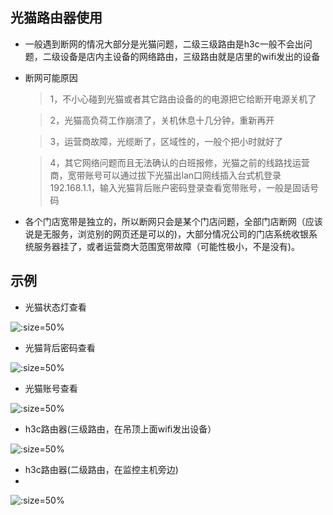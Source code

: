 ## 光猫路由器使用

* 一般遇到断网的情况大部分是光猫问题，二级三级路由是h3c一般不会出问题，二级设备是店内主设备的网络路由，三级路由就是店里的wifi发出的设备

* 断网可能原因
 
	> 1，不小心碰到光猫或者其它路由设备的的电源把它给断开电源关机了
	
	> 2，光猫高负荷工作崩溃了，关机休息十几分钟，重新再开
	
	> 3，运营商故障，光缆断了，区域性的，一般个把小时就好了
	
	> 4，其它网络问题而且无法确认的白班报修，光猫之前的线路找运营商，宽带账号可以通过拔下光猫出lan口网线插入台式机登录192.168.1.1，输入光猫背后账户密码登录查看宽带账号，一般是固话号码


* 各个门店宽带是独立的，所以断网只会是某个门店问题，全部门店断网（应该说是无服务，浏览别的网页还是可以的)，大部分情况公司的门店系统收银系统服务器挂了，或者运营商大范围宽带故障（可能性极小，不是没有)。

## 示例
* 光猫状态灯查看
 
![](https://gitcode.net/GaloisField/WORKFLOWS4COMPANY/-/raw/master/resources/pic/equipment/路由器光猫状态指示灯.jpeg ':size=50%')

* 光猫背后密码查看
 
![](https://gitcode.net/GaloisField/WORKFLOWS4COMPANY/-/raw/master/resources/pic/equipment/路由器光猫密码.jpeg ':size=50%')

* 光猫账号查看

![](https://gitcode.net/GaloisField/WORKFLOWS4COMPANY/-/raw/master/resources/pic/equipment/路由器光猫账号.jpeg ':size=50%')

* h3c路由器(三级路由，在吊顶上面wifi发出设备）

![](https://gitcode.net/GaloisField/WORKFLOWS4COMPANY/-/raw/master/resources/pic/equipment/路由器h3c无线.jpeg ':size=50%')

* h3c路由器(二级路由，在监控主机旁边)
* 
![](https://gitcode.net/GaloisField/WORKFLOWS4COMPANY/-/raw/master/resources/pic/equipment/路由器h3c路由.jpeg ':size=50%')
